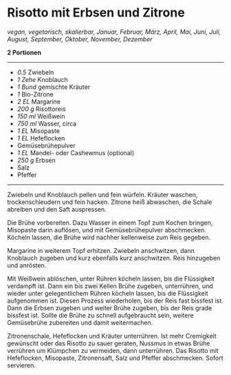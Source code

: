 # Risotto mit Erbsen und Zitrone

*vegan, vegetarisch, skalierbar, Januar, Februar, März, April, Mai, Juni, Juli, August, September, Oktober, November, Dezember*

**2 Portionen**

---

- *0.5* Zwiebeln
- *1 Zehe* Knoblauch
- *1 Bund* gemischte Kräuter
- *1* Bio-Zitrone
- *2 EL* Margarine
- *200 g* Risottoreis
- *150 ml* Weißwein
- *750 ml* Wasser, circa
- *1 EL* Misopaste
- *1 EL* Hefeflocken
- Gemüsebrühepulver
- *1 EL* Mandel- oder Cashewmus (optional)
- *250 g* Erbsen
- Salz
- Pfeffer

---

Zwiebeln und Knoblauch pellen und fein würfeln. Kräuter waschen, trockenschleudern und fein hacken. Zitrone heiß abwaschen, die Schale abreiben und den Saft auspressen.

Die Brühe vorbereiten. Dazu Wasser in einem Topf zum Kochen bringen, Misopaste darin auflösen, und mit Gemüsebrühepulver abschmecken. Köcheln lassen, die Brühe wird nachher kellenweise zum Reis gegeben.

Margarine in weiterem Topf erhitzen. Zwiebeln anschwitzen, dann Knoblauch zugeben und kurz ebenfalls kurz anschwitzen. Reis hinzugeben und anrösten. 

Mit Weißwein ablöschen, unter Rühren köcheln lassen, bis die Flüssigkeit verdampft ist. Dann ein bis zwei Kellen Brühe zugeben, unterrühren, und wieder unter gelegentlichem Rühren köcheln lassen, bis die Flüssigkeit aufgenommen ist. Diesen Prozess wiederholen, bis der Reis fast bissfest ist. Dann die Erbsen zugeben und weiter Brühe zugeben, bis der Reis grade bissfest ist. Sollte die Brühe zu schnell aufgebraucht sein, weitere Gemüsebrühe zubereiten und damit weitermachen.

Zitronenschale, Hefeflocken und Kräuter unterrühren. Ist mehr Cremigkeit gewünscht oder das Risotto zu sauer geraten, Nussmus in etwas Brühe verrühren um Klümpchen zu vermeiden, dann unterrühren. Das Risotto mit Hefeflocken, Misopaste, Zitronensaft, Salz und Pfeffer abschmecken. Sofort servieren.
